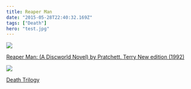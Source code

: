 ```yaml
---
title: Reaper Man
date: "2015-05-28T22:40:32.169Z"
tags: ["Death"]
hero: "test.jpg"
---
```


<a target="_blank"  href="https://www.amazon.com/gp/product/B00C6P1MB8/ref=as_li_tl?ie=UTF8&camp=1789&creative=9325&creativeASIN=B00C6P1MB8&linkCode=as2&tag=onionblossom-20&linkId=8c918b86e3c726de66fff7d8bf01700e"><img border="0" src="//ws-na.amazon-adsystem.com/widgets/q?_encoding=UTF8&MarketPlace=US&ASIN=B00C6P1MB8&ServiceVersion=20070822&ID=AsinImage&WS=1&Format=_SL250_&tag=onionblossom-20" ></a><img src="//ir-na.amazon-adsystem.com/e/ir?t=onionblossom-20&l=am2&o=1&a=B00C6P1MB8" width="1" height="1" border="0" alt="" style="border:none !important; margin:0px !important;" />

<a target="_blank" href="https://www.amazon.com/gp/product/B00C6P1MB8/ref=as_li_tl?ie=UTF8&camp=1789&creative=9325&creativeASIN=B00C6P1MB8&linkCode=as2&tag=onionblossom-20&linkId=2d3261e022fed26781ece3e85f691920">Reaper Man: (A Discworld Novel) by Pratchett, Terry New edition (1992)</a><img src="//ir-na.amazon-adsystem.com/e/ir?t=onionblossom-20&l=am2&o=1&a=B00C6P1MB8" width="1" height="1" border="0" alt="" style="border:none !important; margin:0px !important;" />

<a target="_blank"  href="https://www.amazon.com/gp/product/0575065842/ref=as_li_tl?ie=UTF8&camp=1789&creative=9325&creativeASIN=0575065842&linkCode=as2&tag=onionblossom-20&linkId=899137a6c922c8c545ea5b4c0c94fc8f"><img border="0" src="//ws-na.amazon-adsystem.com/widgets/q?_encoding=UTF8&MarketPlace=US&ASIN=0575065842&ServiceVersion=20070822&ID=AsinImage&WS=1&Format=_SL250_&tag=onionblossom-20" ></a><img src="//ir-na.amazon-adsystem.com/e/ir?t=onionblossom-20&l=am2&o=1&a=0575065842" width="1" height="1" border="0" alt="" style="border:none !important; margin:0px !important;" />

<a target="_blank" href="https://www.amazon.com/gp/product/0575065842/ref=as_li_tl?ie=UTF8&camp=1789&creative=9325&creativeASIN=0575065842&linkCode=as2&tag=onionblossom-20&linkId=2ea4db264c35f16645317e888b318093">Death Trilogy</a><img src="//ir-na.amazon-adsystem.com/e/ir?t=onionblossom-20&l=am2&o=1&a=0575065842" width="1" height="1" border="0" alt="" style="border:none !important; margin:0px !important;" />
